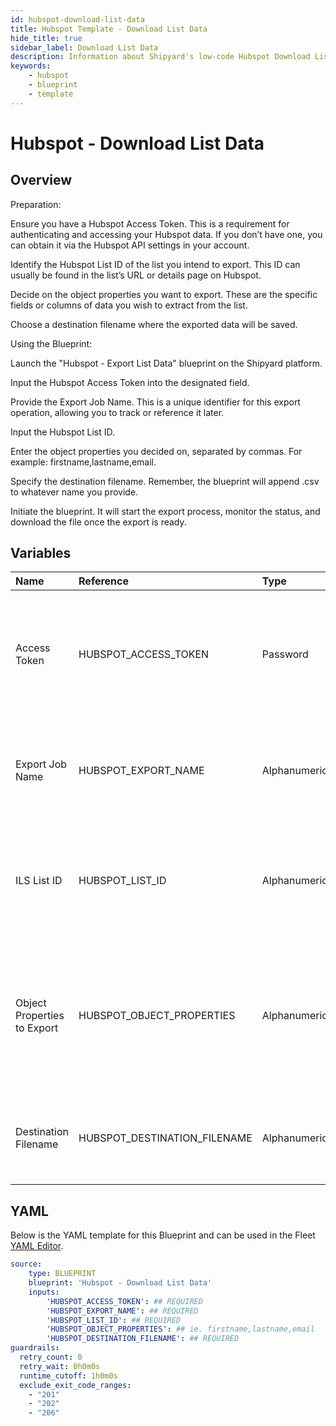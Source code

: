 ```yaml
---
id: hubspot-download-list-data
title: Hubspot Template - Download List Data
hide_title: true
sidebar_label: Download List Data
description: Information about Shipyard's low-code Hubspot Download List Data blueprint. Exports specified Hubspot list data based on given object properties and saves it to a designated file 
keywords:
    - hubspot
    - blueprint
    - template
---
```


# Hubspot - Download List Data

## Overview
Preparation:

Ensure you have a Hubspot Access Token. This is a requirement for authenticating and accessing your Hubspot data. If you don’t have one, you can obtain it via the Hubspot API settings in your account.

Identify the Hubspot List ID of the list you intend to export. This ID can usually be found in the list’s URL or details page on Hubspot.

Decide on the object properties you want to export. These are the specific fields or columns of data you wish to extract from the list.

Choose a destination filename where the exported data will be saved.

Using the Blueprint:

Launch the "Hubspot - Export List Data" blueprint on the Shipyard platform.

Input the Hubspot Access Token into the designated field.

Provide the Export Job Name. This is a unique identifier for this export operation, allowing you to track or reference it later.

Input the Hubspot List ID.

Enter the object properties you decided on, separated by commas. For example: firstname,lastname,email.

Specify the destination filename. Remember, the blueprint will append .csv to whatever name you provide.

Initiate the blueprint. It will start the export process, monitor the status, and download the file once the export is ready.

## Variables

| Name | Reference | Type | Required | Default | Options | Description |
|:-----|:----------|:-----|:---------|:--------|:--------|:------------|
| Access Token | HUBSPOT_ACCESS_TOKEN  | Password |:white_check_mark: | - | - | Token for authenticating with Hubspot. This ensures secure access to the Hubspot account for exporting data. |
| Export Job Name | HUBSPOT_EXPORT_NAME  | Alphanumeric |:white_check_mark: | - | - | A unique name to identify the export job. Useful for referencing and tracking the job later. |
| ILS List ID | HUBSPOT_LIST_ID  | Alphanumeric |:white_check_mark: | - | - | The unique ID of the Hubspot list you wish to export. Ensure the list exists in your Hubspot account. |
| Object Properties to Export | HUBSPOT_OBJECT_PROPERTIES  | Alphanumeric |:heavy_minus_sign: | - | - | Comma-separated list of object properties from the Hubspot list that you want to export. Ensure these properties exist for the specified list. |
| Destination Filename | HUBSPOT_DESTINATION_FILENAME  | Alphanumeric |:white_check_mark: | - | - | The desired filename for the exported data. The file will be saved with a .csv extension. |

## YAML
Below is the YAML template for this Blueprint and can be used in the Fleet [YAML Editor](../../reference/fleets/yaml-editor.md).
```yaml
source:
    type: BLUEPRINT
    blueprint: 'Hubspot - Download List Data'
    inputs: 
        'HUBSPOT_ACCESS_TOKEN': ## REQUIRED
        'HUBSPOT_EXPORT_NAME': ## REQUIRED
        'HUBSPOT_LIST_ID': ## REQUIRED
        'HUBSPOT_OBJECT_PROPERTIES': ## ie. firstname,lastname,email
        'HUBSPOT_DESTINATION_FILENAME': ## REQUIRED
guardrails:
  retry_count: 0
  retry_wait: 0h0m0s
  runtime_cutoff: 1h0m0s
  exclude_exit_code_ranges:
    - "201"
    - "202"
    - "206"
```